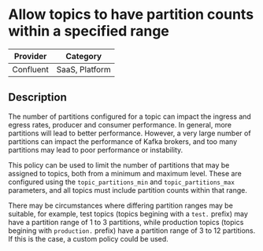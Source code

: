 # Allow topics to have partition counts within a specified range

| Provider  | Category       |
|-----------|----------------|
| Confluent | SaaS, Platform |

## Description

The number of partitions configured for a topic can impact the ingress and
egress rates, producer and consumer performance. In general, more partitions
will lead to better performance. However, a very large number of partitions can
impact the performance of Kafka brokers, and too many partitions may lead to
poor performance or instability.

This policy can be used to limit the number of partitions that may be assigned
to topics, both from a minimum and maximum level. These are configured using
the `topic_partitions_min` and `topic_partitions_max` parameters, and all topics
must include partition counts within that range.

There may be circumstances where differing partition ranges may be suitable,
for example, test topics (topics begining with a `test.` prefix) may have a
partition range of 1 to 3 partitions, while production topics (topics
begining with `production.` prefix) have a partition range of 3 to 12
partitions. If this is the case, a custom policy could be used.
